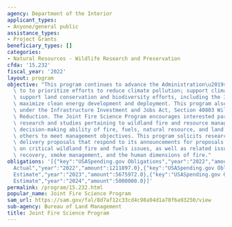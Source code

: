 ```yaml
---
agency: Department of the Interior
applicant_types:
- Anyone/general public
assistance_types:
- Project Grants
beneficiary_types: []
categories:
- Natural Resources - Wildlife Research and Preservation
cfda: '15.232'
fiscal_year: '2022'
layout: program
objective: "This program continues to advance the Administration\u2019s priorities\
  \ to to prioritize efforts to reduce climate pollution; support climate resilience;\
  \ support land conservation and biodiversity efforts, including the 30 by 30 initiative;\
  \ maximize clean energy development and deployment. This program also provides support\
  \ under the Infrastructure Investment and Jobs Act, Section 40803 Wildfire Risk\
  \ Reduction. The Joint Fire Science Program encourages interested parties to perform\
  \ research and studies pertaining to wildland fire and resource management, to enhance\
  \ decision-making ability of fire, fuels, natural resource, and land managers and\
  \ others to meet management objectives. This program solicits research and science\
  \ delivery proposals that respond to its announcements for proposals that seek information\
  \ on critical wildland fire and fuels issues, as well as related issues of post-fire\
  \ recovery, smoke management, and the human dimensions of fire."
obligations: '[{"key":"USASpending.gov Obligations","year":"2022","amount":1677054.02},{"key":"SAM.gov
  Actual","year":"2022","amount":1211897.0},{"key":"USASpending.gov Obligations","year":"2023","amount":5409514.18},{"key":"SAM.gov
  Estimate","year":"2023","amount":5675972.0},{"key":"USASpending.gov Obligations","year":"2024","amount":0.0},{"key":"SAM.gov
  Estimate","year":"2024","amount":5000000.0}]'
permalink: /program/15.232.html
popular_name: Joint Fire Science Program
sam_url: https://sam.gov/fal/8d7af12c33cd4c98a94d1a78f6a93250/view
sub-agency: Bureau of Land Management
title: Joint Fire Science Program
---
```

